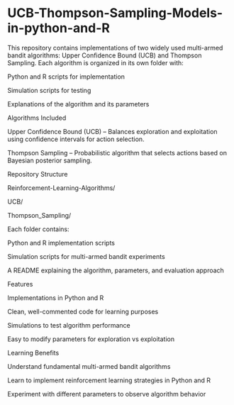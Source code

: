 # UCB-Thompson-Sampling-Models-in-python-and-R
This repository contains implementations of two widely used multi-armed bandit algorithms: Upper Confidence Bound (UCB) and Thompson Sampling.
Each algorithm is organized in its own folder with:

Python and R scripts for implementation

Simulation scripts for testing

Explanations of the algorithm and its parameters

Algorithms Included

Upper Confidence Bound (UCB) – Balances exploration and exploitation using confidence intervals for action selection.

Thompson Sampling – Probabilistic algorithm that selects actions based on Bayesian posterior sampling.

Repository Structure

Reinforcement-Learning-Algorithms/

UCB/

Thompson_Sampling/

Each folder contains:

Python and R implementation scripts

Simulation scripts for multi-armed bandit experiments

A README explaining the algorithm, parameters, and evaluation approach

Features

Implementations in Python and R

Clean, well-commented code for learning purposes

Simulations to test algorithm performance

Easy to modify parameters for exploration vs exploitation

Learning Benefits

Understand fundamental multi-armed bandit algorithms

Learn to implement reinforcement learning strategies in Python and R

Experiment with different parameters to observe algorithm behavior
